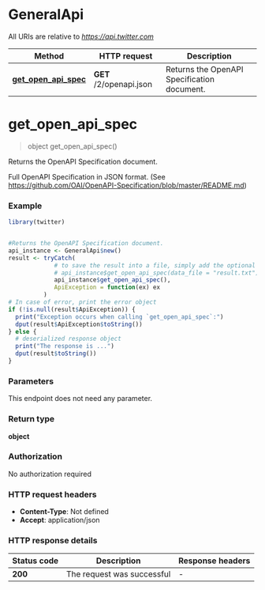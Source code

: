 # GeneralApi

All URIs are relative to *https://api.twitter.com*

Method | HTTP request | Description
------------- | ------------- | -------------
[**get_open_api_spec**](GeneralApi.md#get_open_api_spec) | **GET** /2/openapi.json | Returns the OpenAPI Specification document.


# **get_open_api_spec**
> object get_open_api_spec()

Returns the OpenAPI Specification document.

Full OpenAPI Specification in JSON format. (See https://github.com/OAI/OpenAPI-Specification/blob/master/README.md)

### Example
```R
library(twitter)


#Returns the OpenAPI Specification document.
api_instance <- GeneralApi$new()
result <- tryCatch(
             # to save the result into a file, simply add the optional `data_file` parameter, e.g.
             # api_instance$get_open_api_spec(data_file = "result.txt"),
             api_instance$get_open_api_spec(),
             ApiException = function(ex) ex
          )
# In case of error, print the error object
if (!is.null(result$ApiException)) {
  print("Exception occurs when calling `get_open_api_spec`:")
  dput(result$ApiException$toString())
} else {
  # deserialized response object
  print("The response is ...")
  dput(result$toString())
}

```

### Parameters
This endpoint does not need any parameter.

### Return type

**object**

### Authorization

No authorization required

### HTTP request headers

 - **Content-Type**: Not defined
 - **Accept**: application/json

### HTTP response details
| Status code | Description | Response headers |
|-------------|-------------|------------------|
| **200** | The request was successful |  -  |

